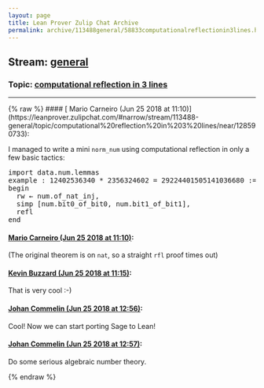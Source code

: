 ```yaml
---
layout: page
title: Lean Prover Zulip Chat Archive 
permalink: archive/113488general/58833computationalreflectionin3lines.html
---
```


## Stream: [general](https://leanprover-community.github.io/archive/113488general/index.html)
### Topic: [computational reflection in 3 lines](https://leanprover-community.github.io/archive/113488general/58833computationalreflectionin3lines.html)

---

<base href="https://leanprover.zulipchat.com">
{% raw %}
#### [ Mario Carneiro (Jun 25 2018 at 11:10)](https://leanprover.zulipchat.com/#narrow/stream/113488-general/topic/computational%20reflection%20in%203%20lines/near/128590733):
<p>I managed to write a mini <code>norm_num</code> using computational reflection in only a few basic tactics:</p>
<div class="codehilite"><pre><span></span>import data.num.lemmas
example : 12402536340 * 2356324602 = 29224401505141036680 :=
begin
  rw ← num.of_nat_inj,
  simp [num.bit0_of_bit0, num.bit1_of_bit1],
  refl
end
</pre></div>

#### [ Mario Carneiro (Jun 25 2018 at 11:10)](https://leanprover.zulipchat.com/#narrow/stream/113488-general/topic/computational%20reflection%20in%203%20lines/near/128590737):
<p>(The original theorem is on <code>nat</code>, so a straight <code>rfl</code> proof times out)</p>

#### [ Kevin Buzzard (Jun 25 2018 at 11:15)](https://leanprover.zulipchat.com/#narrow/stream/113488-general/topic/computational%20reflection%20in%203%20lines/near/128590887):
<p>That is very cool :-)</p>

#### [ Johan Commelin (Jun 25 2018 at 12:56)](https://leanprover.zulipchat.com/#narrow/stream/113488-general/topic/computational%20reflection%20in%203%20lines/near/128594312):
<p>Cool! Now we can start porting Sage to Lean!</p>

#### [ Johan Commelin (Jun 25 2018 at 12:57)](https://leanprover.zulipchat.com/#narrow/stream/113488-general/topic/computational%20reflection%20in%203%20lines/near/128594317):
<p>Do some serious algebraic number theory.</p>


{% endraw %}
